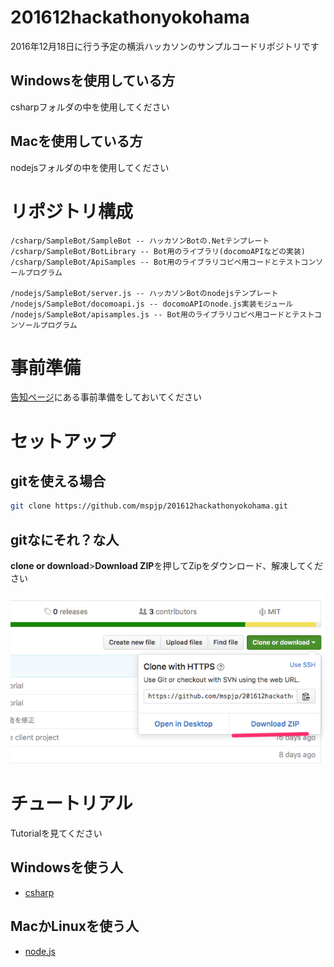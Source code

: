 # 201612hackathonyokohama
2016年12月18日に行う予定の横浜ハッカソンのサンプルコードリポジトリです

## Windowsを使用している方
csharpフォルダの中を使用してください

## Macを使用している方
nodejsフォルダの中を使用してください

# リポジトリ構成

```
/csharp/SampleBot/SampleBot -- ハッカソンBotの.Netテンプレート
/csharp/SampleBot/BotLibrary -- Bot用のライブラリ(docomoAPIなどの実装)
/csharp/SampleBot/ApiSamples -- Bot用のライブラリコピペ用コードとテストコンソールプログラム

/nodejs/SampleBot/server.js -- ハッカソンBotのnodejsテンプレート
/nodejs/SampleBot/docomoapi.js -- docomoAPIのnode.js実装モジュール
/nodejs/SampleBot/apisamples.js -- Bot用のライブラリコピペ用コードとテストコンソールプログラム
```

# 事前準備
[告知ページ](https://mspjp.connpass.com/event/42681/)にある事前準備をしておいてください

# セットアップ

## gitを使える場合
```sh
git clone https://github.com/mspjp/201612hackathonyokohama.git
```

## gitなにそれ？な人

**clone or download**>**Download ZIP**を押してZipをダウンロード、解凍してください

![1](./img/1.png)

# チュートリアル

Tutorialを見てください

## Windowsを使う人
- [csharp](csharp/README.md)

## MacかLinuxを使う人
- [node.js](nodejs/README.md)


